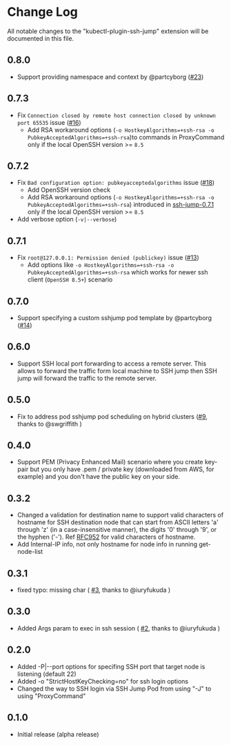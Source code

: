 # Change Log

All notable changes to the "kubectl-plugin-ssh-jump" extension will be documented in this file.

## 0.8.0

- Support providing namespace and context by @partcyborg ([#23](https://github.com/yokawasa/kubectl-plugin-ssh-jump/pull/23))


## 0.7.3

- Fix `Connection closed by remote host connection closed by unknown port 65535` issue ([#16](https://github.com/yokawasa/kubectl-plugin-ssh-jump/issues/16))
  - Add RSA workaround options (`-o HostkeyAlgorithms=+ssh-rsa -o PubkeyAcceptedAlgorithms=+ssh-rsa`)to commands in ProxyCommand only if the local OpenSSH version >= `8.5`

## 0.7.2

- Fix `Bad configuration option: pubkeyacceptedalgorithms` issue ([#18](https://github.com/yokawasa/kubectl-plugin-ssh-jump/issues/18))
  - Add OpenSSH version check
  - Add RSA workaround options (`-o HostkeyAlgorithms=+ssh-rsa -o PubkeyAcceptedAlgorithms=+ssh-rsa`) introduced in [ssh-jump-0.7.1](https://github.com/yokawasa/kubectl-plugin-ssh-jump/releases/tag/0.7.1) only if the local OpenSSH version >= `8.5`
- Add verbose option (`-v|--verbose`)

## 0.7.1

- Fix `root@127.0.0.1: Permission denied (publickey)` issue ([#13](https://github.com/yokawasa/kubectl-plugin-ssh-jump/issues/13))
  - Add options like `-o HostkeyAlgorithms=+ssh-rsa -o PubkeyAcceptedAlgorithms=+ssh-rsa` which works for newer ssh client (`OpenSSH 8.5+`) scenario

## 0.7.0

- Support specifying a custom sshjump pod template by @partcyborg ([#14](https://github.com/yokawasa/kubectl-plugin-ssh-jump/pull/14))

## 0.6.0

- Support SSH local port forwarding to access a remote server. This allows to forward the traffic form local machine to SSH jump then SSH jump will forward the traffic to the remote server.

## 0.5.0

- Fix to address pod sshjump pod scheduling on hybrid clusters ([#9](https://github.com/yokawasa/kubectl-plugin-ssh-jump/pull/9), thanks to @swgriffith )

## 0.4.0

- Support PEM (Privacy Enhanced Mail) scenario where you create key-pair but you only have .pem / private key (downloaded from AWS, for example) and you don't have the public key on your side.

## 0.3.2

- Changed a validation for destination name to support valid characters of hostname for SSH destination node that can start from ASCII letters 'a' through 'z' (in a case-insensitive manner), the digits '0' through '9', or the hyphen ('-'). Ref [RFC952](https://tools.ietf.org/html/rfc952) for valid characters of hostname.
- Add Internal-IP info, not only hostname for node info in running get-node-list

## 0.3.1

- fixed typo: missing char ( [#3](https://github.com/yokawasa/kubectl-plugin-ssh-jump/pull/3), thanks to @iuryfukuda )

## 0.3.0

- Added Args param to exec in ssh session ( [#2](https://github.com/yokawasa/kubectl-plugin-ssh-jump/pull/2), thanks to @iuryfukuda )
## 0.2.0

- Added -P|--port options for specifing SSH port that target node is listening (default 22)
- Added -o "StrictHostKeyChecking=no" for ssh login options 
- Changed the way to SSH login via SSH Jump Pod from using "-J" to using "ProxyCommand"
## 0.1.0

- Initial release (alpha release)
